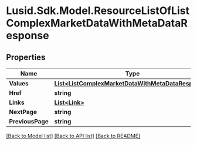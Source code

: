 # Lusid.Sdk.Model.ResourceListOfListComplexMarketDataWithMetaDataResponse

## Properties

Name | Type | Description | Notes
------------ | ------------- | ------------- | -------------
**Values** | [**List&lt;ListComplexMarketDataWithMetaDataResponse&gt;**](ListComplexMarketDataWithMetaDataResponse.md) |  | 
**Href** | **string** |  | [optional] 
**Links** | [**List&lt;Link&gt;**](Link.md) |  | [optional] 
**NextPage** | **string** |  | [optional] 
**PreviousPage** | **string** |  | [optional] 

[[Back to Model list]](../README.md#documentation-for-models) [[Back to API list]](../README.md#documentation-for-api-endpoints) [[Back to README]](../README.md)


